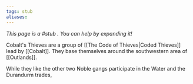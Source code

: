 ```yaml
---
tags: stub
aliases:
---
```


*This page is a #stub . You can help by expanding it!*

Cobalt's Thieves are a group of [[The Code of Thieves|Coded Thieves]] lead by [[Cobalt]]. They base themselves around the southwestern area of [[Outlands]].

While they like the other two Noble gangs participate in the Water and the Durandurm trades, 